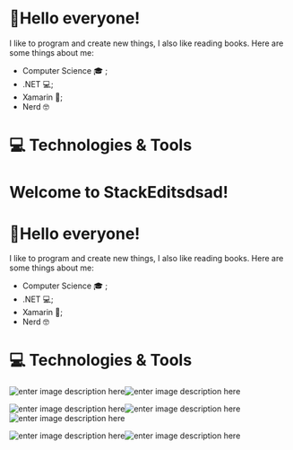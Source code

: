 # 👋Hello everyone!

I like to program and create new things, I also like reading books.
Here are some things about me:
 - Computer Science 🎓 ;
 - .NET 💻;
 - Xamarin 🐒;
 - Nerd 🤓



# 💻 Technologies & Tools
 # Welcome to StackEditsdsad!


# 👋Hello everyone!
I like to program and create new things, I also like reading books.
Here are some things about me:
 - Computer Science 🎓 ;
 - .NET 💻;
 - Xamarin 🐒;
 - Nerd 🤓



# 💻 Technologies & Tools
![enter image description here](https://camo.githubusercontent.com/b7044ca56c6301b33ed3ec406b70c15dd3a06442fe4f1dba0e8abaf98386a0f4/68747470733a2f2f696d672e736869656c64732e696f2f62616467652f4d6963726f736f6674253230417a7572652d3030383944363f6c6f676f3d6d6963726f736f66742d617a757265266c6f676f436f6c6f723d7768697465267374796c653d666f722d7468652d6261646765)![enter image description here](https://img.shields.io/badge/Visual_Studio_2019-5C2D91?style=for-the-badge&logo=visual%20studio&logoColor=white)

![enter image description here](https://camo.githubusercontent.com/256f498d9e3128b19f8cb5558884749179db9118aaa6e31d3f7c5da34edf5c8c/68747470733a2f2f696d672e736869656c64732e696f2f62616467652f632532332532302d2532333233393132302e7376673f267374796c653d666f722d7468652d6261646765266c6f676f3d632d7368617270266c6f676f436f6c6f723d7768697465)![enter image description here](https://camo.githubusercontent.com/d25c4d1cf1c4f610accb01dc371fc0dbd82da827e81d32f8afeff28e5b289043/68747470733a2f2f696d672e736869656c64732e696f2f62616467652f58616d6172696e2d3334393844423f7374796c653d666f722d7468652d6261646765266c6f676f3d78616d6172696e266c6f676f436f6c6f723d7768697465)![enter image description here](https://camo.githubusercontent.com/ff2498b4c7bd3af92908fa7200a7e0b1192c7f2bf381c5435b0750e2bb04683f/68747470733a2f2f696d672e736869656c64732e696f2f62616467652f646f746e65742d6e65742532333233393132302e7376673f636f6c6f723d354332443931267374796c653d666f722d7468652d6261646765266c6f676f3d2e6e6574266c6f676f436f6c6f723d7768697465)

![enter image description here](https://img.shields.io/badge/Git-F05032?style=for-the-badge&logo=git&logoColor=white)![enter image description here](https://camo.githubusercontent.com/85dc47a56a4e73ae7b6e64b3b4416785497e74219ae179ae8faaaca10d5a78d9/68747470733a2f2f696d672e736869656c64732e696f2f62616467652f2d4769744875622d3138313731373f7374796c653d666c61742d737175617265266c6f676f3d676974687562)
